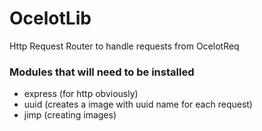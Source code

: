 # OcelotLib
Http Request Router to handle requests from OcelotReq

### Modules that will need to be installed
- express (for http obviously)
- uuid (creates a image with uuid name for each request)
- jimp (creating images)
